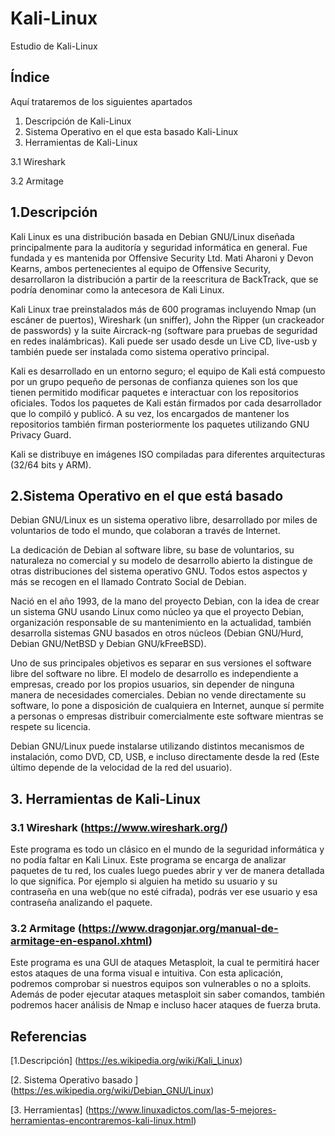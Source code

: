 # Kali-Linux
Estudio de Kali-Linux

## Índice
Aquí trataremos de los siguientes apartados
1. Descripción de Kali-Linux
2. Sistema Operativo en el que esta basado Kali-Linux
3. Herramientas de Kali-Linux

3.1 Wireshark

3.2 Armitage

## 1.Descripción
Kali Linux es una distribución basada en Debian GNU/Linux diseñada principalmente para la auditoría y seguridad informática en general. Fue fundada y es mantenida por Offensive Security Ltd. Mati Aharoni y Devon Kearns, ambos pertenecientes al equipo de Offensive Security, desarrollaron la distribución a partir de la reescritura de BackTrack, que se podría denominar como la antecesora de Kali Linux.

Kali Linux trae preinstalados más de 600 programas incluyendo Nmap (un escáner de puertos), Wireshark (un sniffer), John the Ripper (un crackeador de passwords) y la suite Aircrack-ng (software para pruebas de seguridad en redes inalámbricas). Kali puede ser usado desde un Live CD, live-usb y también puede ser instalada como sistema operativo principal.

Kali es desarrollado en un entorno seguro; el equipo de Kali está compuesto por un grupo pequeño de personas de confianza quienes son los que tienen permitido modificar paquetes e interactuar con los repositorios oficiales. Todos los paquetes de Kali están firmados por cada desarrollador que lo compiló y publicó. A su vez, los encargados de mantener los repositorios también firman posteriormente los paquetes utilizando GNU Privacy Guard.

Kali se distribuye en imágenes ISO compiladas para diferentes arquitecturas (32/64 bits y ARM).

## 2.Sistema Operativo en el que está basado
Debian GNU/Linux es un sistema operativo libre, desarrollado por miles de voluntarios de todo el mundo, que colaboran a través de Internet.

La dedicación de Debian al software libre, su base de voluntarios, su naturaleza no comercial y su modelo de desarrollo abierto la distingue de otras distribuciones del sistema operativo GNU. Todos estos aspectos y más se recogen en el llamado Contrato Social de Debian.

Nació en el año 1993, de la mano del proyecto Debian, con la idea de crear un sistema GNU usando Linux como núcleo ya que el proyecto Debian, organización responsable de su mantenimiento en la actualidad, también desarrolla sistemas GNU basados en otros núcleos (Debian GNU/Hurd, Debian GNU/NetBSD y Debian GNU/kFreeBSD).

Uno de sus principales objetivos es separar en sus versiones el software libre del software no libre. El modelo de desarrollo es independiente a empresas, creado por los propios usuarios, sin depender de ninguna manera de necesidades comerciales. Debian no vende directamente su software, lo pone a disposición de cualquiera en Internet, aunque sí permite a personas o empresas distribuir comercialmente este software mientras se respete su licencia.

Debian GNU/Linux puede instalarse utilizando distintos mecanismos de instalación, como DVD, CD, USB, e incluso directamente desde la red (Este último depende de la velocidad de la red del usuario).

## 3. Herramientas de Kali-Linux
### 3.1 Wireshark (https://www.wireshark.org/)
Este programa es todo un clásico en el mundo de la seguridad informática y no podía faltar en Kali Linux. Este programa se encarga de analizar paquetes de tu red, los cuales luego puedes abrir y ver de manera detallada lo que significa. Por ejemplo si alguien ha metido su usuario y su contraseña en una web(que no esté cifrada), podrás ver ese usuario y esa contraseña analizando el paquete.

### 3.2  Armitage (https://www.dragonjar.org/manual-de-armitage-en-espanol.xhtml)
Este programa es una GUI de ataques Metasploit, la cual te permitirá hacer estos ataques de una forma visual e intuitiva. Con esta aplicación, podremos comprobar si nuestros equipos son vulnerables o no a sploits. Además de poder ejecutar ataques metasploit sin saber comandos, también podremos hacer análisis de Nmap e incluso hacer ataques de fuerza bruta.

## Referencias
[1.Descripción] (https://es.wikipedia.org/wiki/Kali_Linux)

[2. Sistema Operativo basado ] (https://es.wikipedia.org/wiki/Debian_GNU/Linux)

[3. Herramientas] (https://www.linuxadictos.com/las-5-mejores-herramientas-encontraremos-kali-linux.html)
